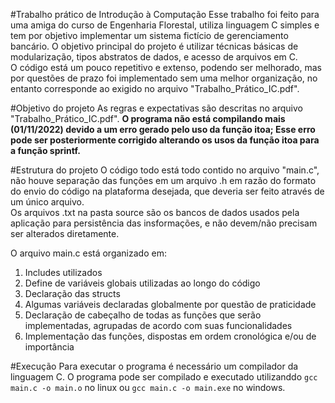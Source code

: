 #Trabalho prático de Introdução à Computação
Esse trabalho foi feito para uma amiga do curso de Engenharia Florestal, utiliza linguagem C simples e tem por objetivo implementar um sistema fictício de gerenciamento bancário. O objetivo principal do projeto é utilizar técnicas básicas de modularização, tipos abstratos de dados, e acesso de arquivos em C.<br>
O código está um pouco repetitivo e extenso, podendo ser melhorado, mas por questões de prazo foi implementado sem uma melhor organização, no entanto corresponde ao exigido no arquivo "Trabalho_Prático_IC.pdf". 

#Objetivo do projeto
As regras e expectativas são descritas no arquivo "Trabalho_Prático_IC.pdf".
**O programa não está compilando mais (01/11/2022) devido a um erro gerado pelo uso da função itoa; Esse erro pode ser posteriormente corrigido alterando os usos da função itoa para a função sprintf.**

#Estrutura do projeto
O código todo está todo contido no arquivo "main.c", não houve separação das funções em um arquivo .h em razão do formato do envio do código na plataforma desejada, que deveria ser feito através de um único arquivo. <br>
Os arquivos .txt na pasta source são os bancos de dados usados pela aplicação para persistência das insformações, e não devem/não precisam ser alterados diretamente.

O arquivo main.c está organizado em:
1. Includes utilizados
2. Define de variáveis globais utilizadas ao longo do código
3. Declaração das structs
4. Algumas variáveis declaradas globalmente por questão de praticidade
5. Declaração de cabeçalho de todas as funções que serão implementadas, agrupadas de acordo com suas funcionalidades
6. Implementação das funções, dispostas em ordem cronológica e/ou de importância

#Execução
Para executar o programa é necessário um compilador da linguagem C.
O programa pode ser compilado e executado utilizanddo `gcc main.c -o main.o` no linux ou `gcc main.c -o main.exe` no windows.

